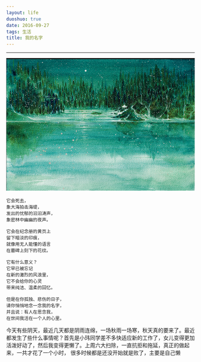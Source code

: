 ```yaml
---
layout: life
duoshuo: true
date: 2016-09-27
tags: 生活
title: 我的名字
---
```


******

![夜萤](/life/2016/2016res/夜萤.png)

```
它会死去，
象大海拍击海堤，
发出的忧郁的汩汩涛声，
象密林中幽幽的夜声。
```

```
它会在纪念册的黄页上
留下暗淡的印痕，
就像用无人能懂的语言
在墓碑上刻下的花纹。
```

```
它有什么意义？
它早已被忘记
在新的激烈的风浪里，
它不会给你的心灵
带来纯洁、温柔的回忆。
```

```
但是在你孤独、悲伤的日子，
请你悄悄地念一念我的名字，
并且说：有人在思念我，
在世间我活在一个人的心里。
```

今天有些阴天，最近几天都是阴雨连绵，一场秋雨一场寒，秋天真的要来了。最近都发生了些什么事情呢？首先是小玮同学差不多快适应新的工作了，女儿变得更加活泼好动了，然后我变得更懒了。上周六大扫除，一直抗拒和拖延，真正的做起来，一共才花了一个小时，
很多时候都是还没开始就是败了，主要是自己懒
